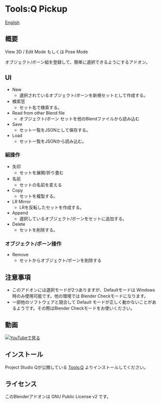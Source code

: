 # Tools:Q Pickup

[English](README.en.md)

## 概要

View 3D / Edit Mode もしくは Pose Mode

オブジェクト/ボーン組を登録して、簡単に選択できるようにするアドオン。

## UI

- New
  - 選択されているオブジェクト/ボーンを新規セットとして作成する。
- 検索窓
  - セット名で検索する。
- Read from other Blend file
  - オブジェクト/ボーン セットを他のBlendファイルから読み込む
- Save
  - セット一覧をJSONとして保存する。
- Load
  - セット一覧をJSONから読み込む。

### 組操作

- 矢印
  - セットを展開/折り畳む
- 名前
  - セットの名前を変える
- Copy
  - セットを複製する。
- LR Mirror
  - LRを反転したセットを作成する。
- Append
  - 選択しているオブジェクト/ボーンをセットに追加する。
- Delete
  - セットを削除する。

### オブジェクト/ボーン操作

- Remove
  - セットからオブジェクト/ボーンを削除する

## 注意事項

- このアドオンには選択モードが2つありますが、Defaultモードは Windows 時のみ使用可能です。他の環境では Blender Checkモードになります。
- 一部他のソフトウェアと競合して Default モードが正しく動かないことがあるようです。その際はBlender Checkモードをお使いください。

## 動画

[![YouTubeで見る](https://img.youtube.com/vi/OuoUGhjTyOE/0.jpg)](https://www.youtube.com/watch?v=OuoUGhjTyOE)

## インストール

Project Studio Qが公開している [Tools:Q](https://github.com/Project-StudioQ/tools_q) よりインストールしてください。

## ライセンス

このBlenderアドオンは GNU Public License v2 です。
